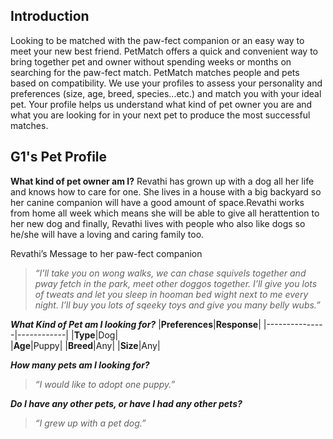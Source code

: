 ## Introduction
Looking to be matched with the paw-fect companion or an easy way to meet your new best
friend. PetMatch offers a quick and convenient way to bring together pet and owner
without spending weeks or months on searching for the paw-fect match. PetMatch matches
people and pets based on compatibility. We use your profiles to assess your
personality and preferences (size, age, breed, species...etc.) and match you with your
ideal pet. Your profile helps us understand what kind of pet owner you are and what
you are looking for in your next pet to produce the most successful matches.


## G1's Pet Profile 
**What kind of pet owner am I?**
Revathi has grown up with a dog all her life and knows how to care for one. She lives in a house with a big backyard so her canine companion will have a good amount of space.Revathi works from home all week which means she will be able to give all herattention to her new dog and finally, Revathi lives with people who also like  dogs so he/she will have a loving and caring family too.

Revathi’s Message to her paw-fect companion

> *“I’ll take you on wong walks, we can chase squivels together and pway fetch in the
park, meet other doggos together. I’ll give you lots of tweats and let you sleep
in hooman bed wight next to me every night. I’ll buy you lots of sqeeky toys and
give you many belly wubs.”*
>


***What Kind of Pet am I looking for?***
|**Preferences**|**Response**|
|---------------|------------|
|**Type**|Dog|           
|**Age**|Puppy|
|**Breed**|Any|
|**Size**|Any|

***How many pets am I looking for?*** 
>  *“I would like to adopt one puppy.”* 

***Do I have any other pets, or have I had any other pets?*** 
>  *“I grew up with a pet dog.”*
